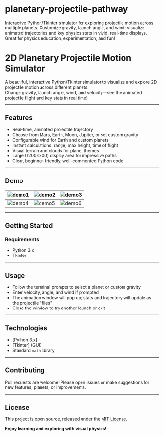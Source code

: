 # planetary-projectile-pathway
Interactive Python/Tkinter simulator for exploring projectile motion across multiple planets. Customize gravity, launch angle, and wind; visualize animated trajectories and key physics stats in vivid, real-time displays. Great for physics education, experimentation, and fun!
# 2D Planetary Projectile Motion Simulator

A beautiful, interactive Python/Tkinter simulator to visualize and explore 2D projectile motion across different planets.  
Change gravity, launch angle, wind, and velocity—see the animated projectile flight and key stats in real time!

---

## Features

- Real-time, animated projectile trajectory
- Choose from Mars, Earth, Moon, Jupiter, or set custom gravity
- Configurable wind for Earth and custom planets
- Instant calculations: range, max height, time of flight
- Visual terrain and clouds for planet themes
- Large (1200×800) display area for impressive paths
- Clear, beginner-friendly, well-commented Python code

---

## Demo

| ![demo1](images/demo1.png) | ![demo2](images/demo2.png) | ![demo3](images/demo3.png) |
|----------------------------|----------------------------|----------------------------|
| ![demo4](images/demo4.png) | ![demo5](images/demo5.png) | ![demo6](images/demo6.png) |

---

## Getting Started

### Requirements

- Python 3.x
- Tkinter

  
---

## Usage

- Follow the terminal prompts to select a planet or custom gravity
- Enter velocity, angle, and wind if prompted
- The animation window will pop up; stats and trajectory will update as the projectile "flies"
- Close the window to try another launch or exit

---

## Technologies

- [Python 3.x]
- [Tkinter] (GUI)
- Standard `math` library

---

## Contributing

Pull requests are welcome! Please open issues or make suggestions for new features, planets, or improvements.

---

## License

This project is open source, released under the [MIT License](LICENSE).



**Enjoy learning and exploring with visual physics!**



